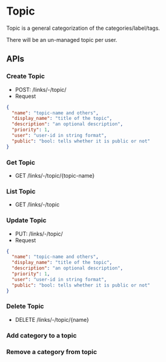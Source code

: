 # Topic

Topic is a general categorization of the categories/label/tags.

There will be an un-managed topic per user.

## APIs


### Create Topic

- POST: /links/-/topic/
- Request
```json
{
  "name": "topic-name and others",
  "display_name": "title of the topic",
  "description": "an optional description",
  "priority": 1,
  "user": "user-id in string format",
  "public": "bool: tells whether it is public or not"
}
```

### Get Topic

- GET /links/-/topic/{topic-name}

### List Topic

- GET /links/-/topic

### Update Topic

- PUT: /links/-/topic/
- Request
```json
{
  "name": "topic-name and others",
  "display_name": "title of the topic",
  "description": "an optional description",
  "priority": 1,
  "user": "user-id in string format",
  "public": "bool: tells whether it is public or not"
}
```


### Delete Topic

- DELETE /links/-/topic/{name}


### Add category to a topic 

### Remove a category from topic

